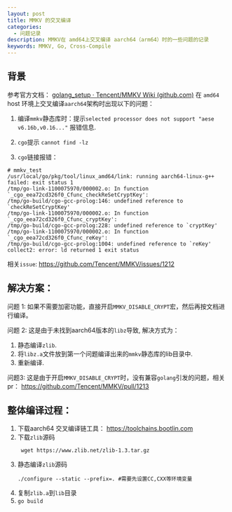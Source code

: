 ```yaml
---
layout: post
title: MMKV 的交叉编译
categories:
  - 问题记录
description: MMKV在 amd64上交叉编译 aarch64（arm64）时的一些问题的记录
keywords: MMKV, Go, Cross-Compile
---
```


## 背景
参考官方文档：
[golang_setup · Tencent/MMKV Wiki (github.com)](https://github.com/Tencent/MMKV/wiki/golang_setup)
在 `amd64` host 环境上交叉编译`aarch64`架构时出现以下的问题：
1. 编译`mmkv`静态库时：提示`selected processor does not support "aese v6.16b,v0.16..."` 报错信息.
	
2. `cgo`提示 `cannot find -lz`
3. `cgo`链接报错：
```
# mmkv_test
/usr/local/go/pkg/tool/linux_amd64/link: running aarch64-linux-g++ failed: exit status 1
/tmp/go-link-1100075970/000002.o: In function `_cgo_eea72cd326f0_Cfunc_checkReSetCryptKey':
/tmp/go-build/cgo-gcc-prolog:146: undefined reference to `checkReSetCryptKey'
/tmp/go-link-1100075970/000002.o: In function `_cgo_eea72cd326f0_Cfunc_cryptKey':
/tmp/go-build/cgo-gcc-prolog:228: undefined reference to `cryptKey'
/tmp/go-link-1100075970/000002.o: In function `_cgo_eea72cd326f0_Cfunc_reKey':
/tmp/go-build/cgo-gcc-prolog:1004: undefined reference to `reKey'
collect2: error: ld returned 1 exit status
```

相关`issue`:
https://github.com/Tencent/MMKV/issues/1212

## 解决方案：
问题 1:
如果不需要加密功能，直接开启`MMKV_DISABLE_CRYPT`宏，然后再按文档进行编译。

问题 2:
这是由于未找到aarch64版本的`libz`导致, 解决方式为：
1. 静态编译`zlib`.
2. 将`libz.a`文件放到第一个问题编译出来的`mmkv`静态库的lib目录中.
3. 重新编译.

问题3:
这是由于开启`MMKV_DISABLE_CRYPT`时，没有兼容`golang`引发的问题，相关pr：
https://github.com/Tencent/MMKV/pull/1213

## 整体编译过程：

1. 下载aarch64 交叉编译链工具：
	https://toolchains.bootlin.com
2. 下载`zlib`源码
	```
	 wget https://www.zlib.net/zlib-1.3.tar.gz
	```
3. 静态编译`zlib`源码
	```
	./configure --static --prefix=. #需要先设置CC,CXX等环境变量
	```
1. 复制`zlib.a`到`lib`目录
2. `go build`